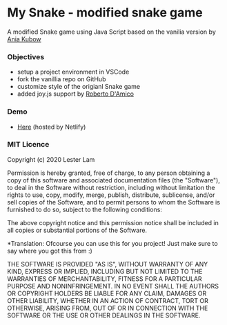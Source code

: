 # My Snake - modified snake game 
A modified Snake game using Java Script
based on the vanilia version by [Ania Kubow](https://github.com/kubowania/Nokia3310-Snake)

### Objectives
* setup a project environment in VSCode
* fork the vanillia repo on GitHub
* customize style of the origianl Snake game
* added joy.js support by [Roberto D'Amico](https://github.com/bobboteck/JoyStick)

### Demo
* [Here](https://laughing-rosalind-6388ec.netlify.app/#) (hosted by Netlify)
 
### MIT Licence

Copyright (c) 2020 Lester Lam

Permission is hereby granted, free of charge, to any person obtaining a copy of this software and associated documentation files (the "Software"), to deal in the Software without restriction, including without limitation the rights to use, copy, modify, merge, publish, distribute, sublicense, and/or sell copies of the Software, and to permit persons to whom the Software is furnished to do so, subject to the following conditions:

The above copyright notice and this permission notice shall be included in all copies or substantial portions of the Software.

*Translation: Ofcourse you can use this for you project! Just make sure to say where you got this from :)

THE SOFTWARE IS PROVIDED "AS IS", WITHOUT WARRANTY OF ANY KIND, EXPRESS OR IMPLIED, INCLUDING BUT NOT LIMITED TO THE WARRANTIES OF MERCHANTABILITY, FITNESS FOR A PARTICULAR PURPOSE AND NONINFRINGEMENT. IN NO EVENT SHALL THE AUTHORS OR COPYRIGHT HOLDERS BE LIABLE FOR ANY CLAIM, DAMAGES OR OTHER LIABILITY, WHETHER IN AN ACTION OF CONTRACT, TORT OR OTHERWISE, ARISING FROM, OUT OF OR IN CONNECTION WITH THE SOFTWARE OR THE USE OR OTHER DEALINGS IN THE SOFTWARE.
